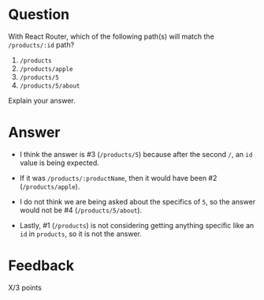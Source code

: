 # Question

With React Router, which of the following path(s) will match the `/products/:id` path?

1. `/products`
2. `/products/apple`
3. `/products/5`
4. `/products/5/about`

Explain your answer.

# Answer
* I think the answer is #3 (`/products/5`) because after the second  `/`, an `id` value is being expected. 

* If it was `/products/:productName`, then it would have been #2 (`/products/apple`). 

* I do not think we are being asked about the specifics of `5`, so the answer would not be #4 (`/products/5/about`). 

* Lastly, #1 (`/products`) is not considering getting anything specific like an `id` in `products`, so it is not the answer.


# Feedback

X/3 points
